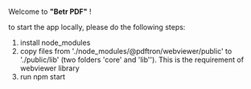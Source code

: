 Welcome to **"Betr PDF"** !

to start the app locally, please do the following steps:
1. install node_modules
2. copy files from './node_modules/@pdftron/webviewer/public' to './public/lib' (two folders 'core' and 'lib''). This is the requirement of webviewer library
3. run npm start
 